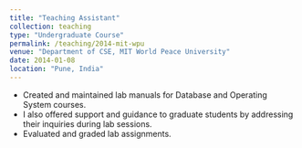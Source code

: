 ```yaml
---
title: "Teaching Assistant"
collection: teaching
type: "Undergraduate Course"
permalink: /teaching/2014-mit-wpu
venue: "Department of CSE, MIT World Peace University"
date: 2014-01-08
location: "Pune, India"
---
```


- Created and maintained lab manuals for Database and Operating System courses.
- I also offered support and guidance to graduate students by addressing their inquiries during lab sessions. 
- Evaluated and graded lab assignments.
